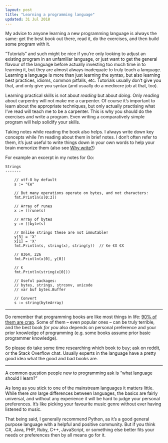 ```yaml
---
layout: post
title: "Learning a programming language"
updated: 31 Jul 2018
---
```


My advice to anyone learning a new programming language is always the same: get
the best book out there, read it, do the exercises, and then build some program
with it.

“Tutorials” and such might be nice if you’re only looking to adjust an existing
program in an unfamiliar language, or just want to get the general flavour of
the language before actually investing too much time in to learning it, but they
are almost always inadequate to truly teach a language. Learning a language is
more than just learning the syntax, but also learning best practices, idioms,
common pitfalls, etc. Tutorials usually don’t give you that, and only give you
syntax (and usually do a mediocre job at that, too).

Learning practical skills is not about *reading* but about *doing*. Only
*reading* about carpentry will not make me a carpenter. Of course it’s important
to learn about the appropriate techniques, but only actually practising what I’ve
read will teach me to be a carpenter.
This is why you should do the exercises and write a program. Even writing a
comparatively simple program will help solidify your skills.

Taking notes while reading the book also helps. I always write down key concepts
while I’m reading about them in brief notes. I don’t often refer to them, it’s
just useful to write things down in your own words to help your brain memorize
them (also see [Why write?](/weblog/why-write.html))

For example an excerpt in my notes for Go:

	Strings
	-------

		// utf-8 by default
		s := "€e"

		// But many operations operate on bytes, and not characters:
		fmt.Println(s[0:3])

		// Array of runes
		x := []rune(s)

		// Array of bytes
		y := []byte(s)

		// Unlike strings these are not immutable!
		y[3] = 'X'
		x[1] = 'X'
		fmt.Println(s, string(x), string(y))  // €e €X €X

		// 8364, 226
		fmt.Println(x[0], y[0])

		// €
		fmt.Println(string(x[0]))

		// Useful packages:
		// bytes, strings, strconv, unicode
		// var buf bytes.Buffer

		// Convert
		s := string(byteArray)

---

Do remember that programming books are like most things in life: [90% of them
are crap](https://en.wikipedia.org/wiki/Sturgeon%27s_law). Some of them – even
popular ones – can be truly terrible, and the best book *for you* also depends
on personal preference and your prior knowledge of programming (e.g. some books
assume prior basic programmer knowledge).

So please do take some time researching which book to buy; ask on reddit, or the
Stack Overflow chat. Usually experts in the language have a pretty good idea
what the good and bad books are.

---

A common question people new to programming ask is “what language should I
learn?”

As long as you stick to one of the mainstream languages it matters little. While
there *are* large differences between languages, the basics are fairly
universal, and without any experience it will be hard to judge your personal
preferences. It’s like picking your favourite music genre without ever having
listened to music.

That being said, I generally recommend Python, as it’s a good general purpose
language with a helpful and positive community. But if you think C#, Java, PHP,
Ruby, C++, JavaScript, or something else better fits your needs or preferences
then by all means go for it.
